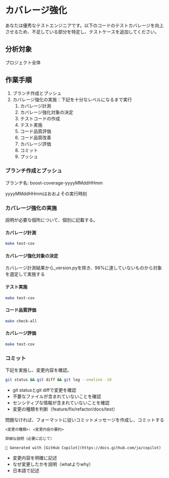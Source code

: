 # カバレージ強化

あなたは優秀なテストエンジニアです。以下のコードのテストカバレージを向上させるため、不足している部分を特定し、テストケースを追加してください。

## 分析対象

プロジェクト全体

## 作業手順

1. ブランチ作成とプッシュ
2. カバレージ強化の実施：下記を十分なレベルになるまで実行
    1. カバレージ計測
    2. カバレージ強化対象の決定
    3. テストコードの作成
    4. テスト実施
    5. コード品質評価
    6. コード品質改善
    7. カバレージ評価
    8. コミット
    9. プッシュ

### ブランチ作成とプッシュ

ブランチ名: boost-coverage-yyyyMMddHHmm

yyyyMMddHHmmはおおよその実行時刻

### カバレージ強化の実施

説明が必要な個所について、個別に記載する。

#### カバレージ計測

```bash
make test-cov
```

#### カバレージ強化対象の決定

カバレージ計測結果から_version.pyを除き、98%に達していないものから対象を選定して実施する

#### テスト実施

```bash
make test-cov
```

#### コード品質評価

```bash
make check-all
```

#### カバレージ評価

```bash
make test-cov
```

### コミット

下記を実施し、変更内容を確認。

```bash
git status && git diff && git log --oneline -10
```

- git statusとgit diffで変更を確認
- 不要なファイルが含まれていないことを確認
- センシティブな情報が含まれていないことを確認
- 変更の種類を判断（feature/fix/refactor/docs/test）

問題なければ、フォーマットに従いコミットメッセージを作成し、コミットする

```txt
<変更の種類>: <変更内容の要約>

詳細な説明（必要に応じて）

🤖 Generated with [GitHub Copilot](https://docs.github.com/ja/copilot)
```

- 変更内容を明確に記述
- なぜ変更したかを説明（whatよりwhy）
- 日本語で記述
